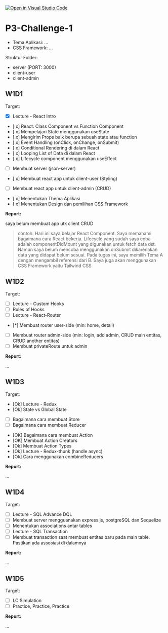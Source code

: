 [![Open in Visual Studio Code](https://classroom.github.com/assets/open-in-vscode-c66648af7eb3fe8bc4f294546bfd86ef473780cde1dea487d3c4ff354943c9ae.svg)](https://classroom.github.com/online_ide?assignment_repo_id=10107895&assignment_repo_type=AssignmentRepo)
# P3-Challenge-1

- Tema Aplikasi: ...
- CSS Framework: ...

Struktur Folder:

- server (PORT: 3000)
- client-user
- client-admin

## W1D1

Target:

- [x] Lecture - React Intro
- [ x] React: Class Component vs Function Component
- [ x] Mempelajari State menggunakan useState
- [ x] Mengirim Props baik berupa sebuah state atau function
- [ x] Event Handling (onClick, onChange, onSubmit)
- [ x] Conditional Rendering di dalam React
- [ x] Looping List of Data di dalam React
- [ x] Lifecycle component menggunakan useEffect
- [ ] Membuat server (json-server)
- [ x] Membuat react app untuk client-user (Styling)
- [ ] Membuat react app untuk client-admin (CRUD)
- [ x] Menentukan Thema Aplikasi
- [ x] Menentukan Design dan pemilihan CSS Framework

**Report:**

saya belum membuat app utk client CRUD

> contoh: Hari ini saya belajar React Component. Saya memahami bagaimana cara React bekerja. Lifecycle yang sudah saya coba adalah componentDidMount yang digunakan untuk fetch data dst. Namun saya belum mencoba menggunakan onSubmit dikarenakan data yang didapat belum sesuai.
> Pada tugas ini, saya memilih Tema A dengan mengambil referensi dari B. Saya juga akan menggunakan CSS Framework yaitu Tailwind CSS

## W1D2

Target:

- [ ] Lecture - Custom Hooks
- [ ] Rules of Hooks
- [ ] Lecture - React-Router
- [*] Membuat router user-side (min: home, detail)
- [ ] Membuat router admin-side (min: login, add admin, CRUD main entitas, CRUD another entitas)
- [ ] Membuat privateRoute untuk admin

**Report:**

...

## W1D3

Target:

- [Ok] Lecture - Redux
- [Ok] State vs Global State
- [ ] Bagaimana cara membuat Store
- [ ] Bagaimana cara membuat Reducer
- [OK] Bagaimana cara membuat Action
- [OK] Membuat Action Creators
- [Ok] Membuat Action Types
- [Ok] Lecture - Redux-thunk (handle async)
- [Ok] Cara menggunakan combineReducers

**Report:**

...

## W1D4

Target:

- [ ] Lecture - SQL Advance DQL
- [ ] Membuat server mengguanakan express.js, postgreSQL dan Sequelize
- [ ] Menentukan associations antar tables
- [ ] Lecture - SQL Transaction
- [ ] Membuat transaction saat membuat entitas baru pada main table. Pastikan ada assosiasi di dalamnya

**Report:**

...

## W1D5

Target:

- [ ] LC Simulation
- [ ] Practice, Practice, Practice

**Report:**

...
